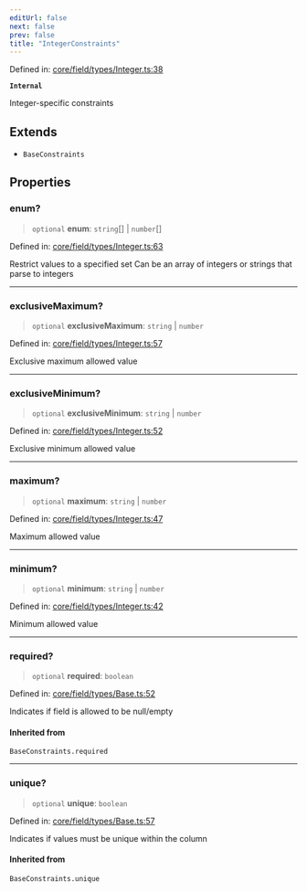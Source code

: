 ```yaml
---
editUrl: false
next: false
prev: false
title: "IntegerConstraints"
---
```


Defined in: [core/field/types/Integer.ts:38](https://github.com/datisthq/dpkit/blob/7a3ebb9422265a09d2e84e0952d10e0101139f80/core/field/types/Integer.ts#L38)

**`Internal`**

Integer-specific constraints

## Extends

- `BaseConstraints`

## Properties

### enum?

> `optional` **enum**: `string`[] \| `number`[]

Defined in: [core/field/types/Integer.ts:63](https://github.com/datisthq/dpkit/blob/7a3ebb9422265a09d2e84e0952d10e0101139f80/core/field/types/Integer.ts#L63)

Restrict values to a specified set
Can be an array of integers or strings that parse to integers

***

### exclusiveMaximum?

> `optional` **exclusiveMaximum**: `string` \| `number`

Defined in: [core/field/types/Integer.ts:57](https://github.com/datisthq/dpkit/blob/7a3ebb9422265a09d2e84e0952d10e0101139f80/core/field/types/Integer.ts#L57)

Exclusive maximum allowed value

***

### exclusiveMinimum?

> `optional` **exclusiveMinimum**: `string` \| `number`

Defined in: [core/field/types/Integer.ts:52](https://github.com/datisthq/dpkit/blob/7a3ebb9422265a09d2e84e0952d10e0101139f80/core/field/types/Integer.ts#L52)

Exclusive minimum allowed value

***

### maximum?

> `optional` **maximum**: `string` \| `number`

Defined in: [core/field/types/Integer.ts:47](https://github.com/datisthq/dpkit/blob/7a3ebb9422265a09d2e84e0952d10e0101139f80/core/field/types/Integer.ts#L47)

Maximum allowed value

***

### minimum?

> `optional` **minimum**: `string` \| `number`

Defined in: [core/field/types/Integer.ts:42](https://github.com/datisthq/dpkit/blob/7a3ebb9422265a09d2e84e0952d10e0101139f80/core/field/types/Integer.ts#L42)

Minimum allowed value

***

### required?

> `optional` **required**: `boolean`

Defined in: [core/field/types/Base.ts:52](https://github.com/datisthq/dpkit/blob/7a3ebb9422265a09d2e84e0952d10e0101139f80/core/field/types/Base.ts#L52)

Indicates if field is allowed to be null/empty

#### Inherited from

`BaseConstraints.required`

***

### unique?

> `optional` **unique**: `boolean`

Defined in: [core/field/types/Base.ts:57](https://github.com/datisthq/dpkit/blob/7a3ebb9422265a09d2e84e0952d10e0101139f80/core/field/types/Base.ts#L57)

Indicates if values must be unique within the column

#### Inherited from

`BaseConstraints.unique`
